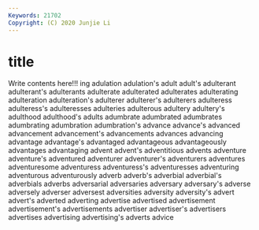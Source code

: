 ```yaml
---
Keywords: 21702
Copyright: (C) 2020 Junjie Li
---
```


# title

Write contents here!!!
ing 
adulation 
adulation's 
adult 
adult's 
adulterant
adulterant's 
adulterants 
adulterate 
adulterated 
adulterates 
adulterating 
adulteration 
adulteration's 
adulterer 
adulterer's
adulterers 
adulteress 
adulteress's 
adulteresses 
adulteries 
adulterous 
adultery 
adultery's 
adulthood 
adulthood's
adults 
adumbrate 
adumbrated 
adumbrates 
adumbrating 
adumbration 
adumbration's 
advance 
advance's 
advanced
advancement 
advancement's 
advancements 
advances 
advancing 
advantage 
advantage's 
advantaged 
advantageous 
advantageously
advantages 
advantaging 
advent 
advent's 
adventitious 
advents 
adventure 
adventure's 
adventured 
adventurer
adventurer's 
adventurers 
adventures 
adventuresome 
adventuress 
adventuress's 
adventuresses 
adventuring 
adventurous 
adventurously
adverb 
adverb's 
adverbial 
adverbial's 
adverbials 
adverbs 
adversarial 
adversaries 
adversary 
adversary's
adverse 
adversely 
adverser 
adversest 
adversities 
adversity 
adversity's 
advert 
advert's 
adverted
adverting 
advertise 
advertised 
advertisement 
advertisement's 
advertisements 
advertiser 
advertiser's 
advertisers 
advertises
advertising 
advertising's 
adverts 
advice 

